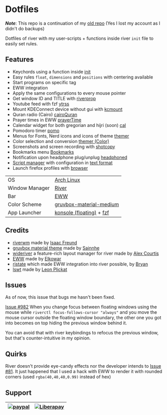 # Dotfiles
_**Note**_: This repo is a continuation of my [old repo](https://github.com/cry0x11/boatcfg) (Yes I lost my account as I didn't do backups)

Dotfiles of river with my user-scripts + functions inside river `init` file to easily set rules.

## Features
* Keychords using a function inside [init](.config/river/init)
* Easy rules `float`, `dimensions` and `positions` with centering available
* Start programs on specific tag
* EWW integration
* Apply the same configurations to every mouse pointer
* Get window ID and TITLE with [riverprop](.config/river/scripts/riverprop)
* Youtube feed with fzf [ytrss](.scripts/ytrss)
* Mount KDEConnect device without gui with [kcmount](.scripts/kcmount)
* Quran radio (Cairo) [cairoQuran](.scripts/bar/cairoQuran)
* Prayer times in EWW [prayerTime](.scripts/bar/prayerTime)
* Calendar widget for both gregorian and hijri (soon) [cal](.scripts/bar/cal)
* Pomodoro timer [pomo](.scripts/bar/pomo)
* Menus for Fonts, Nerd icons and icons of theme [themer](.scripts/themer)
* Color selection and conversion [themer (Color)](.scripts/themer)
* Screenshots and screen recording with [shotcopy](.scripts/shotcopy)
* Bookmarks menu [Bookmarks](.scripts/bookmark)
* Notification upon headphone plug/unplug [headphoned](.scripts/headphoned)
* [Script manager](.scripts/sman) with configuration in [text format](.scripts/data/sman.list)
* Launch firefox profiles with [browser](.scripts/browser)

|||
|-|-|
| OS             | [Arch Linux](https://archlinux.org) |
| Window Manager | [River](https://codeberg.org/river/river) |
| Bar            | [EWW](https://github.com/elkowar/eww) |
| Color Scheme   | [gruvbox-material-medium](https://github.com/sainnhe/gruvbox-material) |
| App Launcher   | [konsole (floating)](.scripts/extra/terman) + [fzf](.scripts/sman) |


## Credits
* [riverwm](https://codeberg.org/river/river) made by [Isaac Freund](https://codeberg.org/ifreund)
* [gruvbox material theme](https://github.com/sainnhe/gruvbox-material) made by [Sainnhe](https://github.com/sainnhe)
* [wideriver](https://github.com/alex-courtis/wideriver) a feature-rich layout manager for river made by [Alex Courtis](https://github.com/alex-courtis)
* [EWW](https://github.com/elkowar/eww) made by [Elkowar](https://github.com/elkowar/)
* [ristate](https://gitlab.com/snakedye/ristate/) which made EWW integration into river possible, by [Bryan](https://gitlab.com/snakedye/)
* [lswt](https://git.sr.ht/~leon_plickat/lswt) made by [Leon Plickat](https://git.sr.ht/~leon_plickat)

## Issues
As of now, this issue that bugs me hasn't been fixed.

[Issue #982](https://codeberg.org/river/river/issues/982) When you change focus between floating windows using the mouse while `riverctl focus-follows-cursor "always"` and you move the mouse cursor outside the floating window boundary, the other one you got into becomes on top hiding the previous window behind it.

You can avoid that with river keybindings to refocus the previous window, but that's counter-intuitive in my opinion.

## Quirks
River doesn't provide eye-candy effects nor the developer intends to [Issue #81](https://codeberg.org/river/river/issues/81). It just happened that I used a hack with EWW to render it with rounded corners (used `rgba(40,40,40,0.99)` instead of hex)

## Support
[![paypal](https://www.paypalobjects.com/en_US/i/btn/btn_donateCC_LG.gif)](https://www.paypal.me/warrior0x7) | [![Liberapay](https://liberapay.com/assets/widgets/donate.svg)](https://liberapay.com/Warrior0x7/donate)
|--|--|
